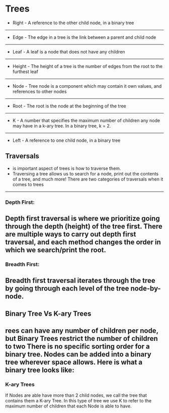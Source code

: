 # Trees

* Right - A reference to the other child node, in a binary tree
 -------
* Edge - The edge in a tree is the link between a parent and child node
 -------
* Leaf - A leaf is a node that does not have any children
 -------
* Height - The height of a tree is the number of edges from the root to the furthest leaf
 -------
* Node - Tree node is a component which may contain it own values, and references to other nodes
-------
* Root - The root is the node at the beginning of the tree
-------
* K - A number that specifies the maximum number of children any node may have in a k-ary tree. In a binary tree, k = 2.
-------
* Left - A reference to one child node, in a binary tree

## Traversals
- is important aspect of trees is how to traverse them.
- Traversing a tree allows us to search for a node, print out the contents of a tree, and much more! There are two categories of traversals when it comes to trees

-------
### Depth First:
Depth first traversal is where we prioritize going through the depth (height) of the tree first. There are multiple ways to carry out depth first traversal, and each method changes the order in which we search/print the root.
-------
### Breadth First:

Breadth first traversal iterates through the tree by going through each level of the tree node-by-node.
-------
## Binary Tree Vs K-ary Trees
rees can have any number of children per node, but Binary Trees restrict the number of children to two
There is no specific sorting order for a binary tree. Nodes can be added into a binary tree wherever space allows. Here is what a binary tree looks like:
-------
### K-ary Trees
If Nodes are able have more than 2 child nodes, we call the tree that contains them a K-ary Tree. In this type of tree we use K to refer to the maximum number of children that each Node is able to have.
